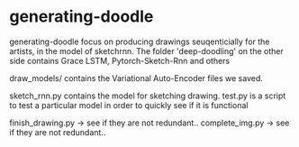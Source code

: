 # generating-doodle
generating-doodle focus on producing drawings seuqenticially for the artists, in the model of
sketchrnn. The folder 'deep-doodling' on the other side contains Grace LSTM, Pytorch-Sketch-Rnn and others

draw_models/ contains the Variational Auto-Encoder files we saved.

sketch_rnn.py contains the model for sketching drawing.
test.py is a script to test a particular model in order to quickly see if it is functional

finish_drawing.py -> see if they are not redundant..
complete_img.py -> see if they are not redundant..
